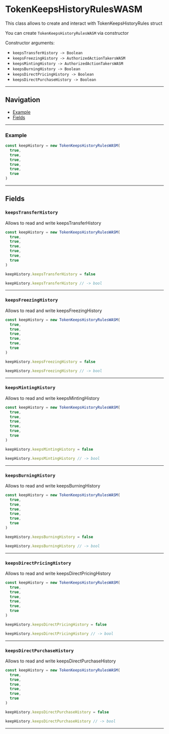 # TokenKeepsHistoryRulesWASM

This class allows to create and interact with TokenKeepsHistoryRules struct

You can create `TokenKeepsHistoryRulesWASM` via constructor

Constructor arguments:

- `keepsTransferHistory -> Boolean`
- `keepsFreezingHistory -> AuthorizedActionTakersWASM`
- `keepsMintingHistory -> AuthorizedActionTakersWASM`
- `keepsBurningHistory -> Boolean`
- `keepsDirectPricingHistory -> Boolean`
- `keepsDirectPurchaseHistory -> Boolean`

___

## Navigation

- [Example](#Example)
- [Fields](#fields)

___

### Example

```js
const keepHistory = new TokenKeepsHistoryRulesWASM(
  true,
  true,
  true,
  true,
  true,
  true
)
```

___

## Fields

### `keepsTransferHistory`

Allows to read and write keepsTransferHistory

```js
const keepHistory = new TokenKeepsHistoryRulesWASM(
  true,
  true,
  true,
  true,
  true,
  true
)

keepHistory.keepsTransferHistory = false

keepHistory.keepsTransferHistory // -> bool
```

___

### `keepsFreezingHistory`

Allows to read and write keepsFreezingHistory

```js
const keepHistory = new TokenKeepsHistoryRulesWASM(
  true,
  true,
  true,
  true,
  true,
  true
)

keepHistory.keepsFreezingHistory = false

keepHistory.keepsFreezingHistory // -> bool
```

___

### `keepsMintingHistory`

Allows to read and write keepsMintingHistory

```js
const keepHistory = new TokenKeepsHistoryRulesWASM(
  true,
  true,
  true,
  true,
  true,
  true
)

keepHistory.keepsMintingHistory = false

keepHistory.keepsMintingHistory // -> bool
```

___

### `keepsBurningHistory`

Allows to read and write keepsBurningHistory

```js
const keepHistory = new TokenKeepsHistoryRulesWASM(
  true,
  true,
  true,
  true,
  true,
  true
)

keepHistory.keepsBurningHistory = false

keepHistory.keepsBurningHistory // -> bool
```

___

### `keepsDirectPricingHistory`

Allows to read and write keepsDirectPricingHistory

```js
const keepHistory = new TokenKeepsHistoryRulesWASM(
  true,
  true,
  true,
  true,
  true,
  true
)

keepHistory.keepsDirectPricingHistory = false

keepHistory.keepsDirectPricingHistory // -> bool
```

___

### `keepsDirectPurchaseHistory`

Allows to read and write keepsDirectPurchaseHistory

```js
const keepHistory = new TokenKeepsHistoryRulesWASM(
  true,
  true,
  true,
  true,
  true,
  true
)

keepHistory.keepsDirectPurchaseHistory = false

keepHistory.keepsDirectPurchaseHistory // -> bool
```

___
